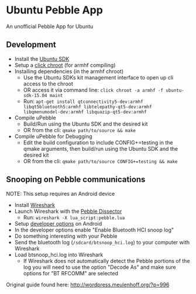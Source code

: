 # Ubuntu Pebble App

An unofficial Pebble App for Ubuntu

## Development

* Install the [Ubuntu SDK](https://developer.ubuntu.com/en/start/ubuntu-sdk/installing-the-sdk/)
* Setup a [click chroot](https://developer.ubuntu.com/en/apps/sdk/tutorials/click-targets-and-device-kits/) (for armhf compiling)
* Installing dependencies (in the armhf chroot)
    * Use the Ubuntu SDKs kit management interface to open up cli access to the chroot
    * OR access it via command line: `click chroot -a armhf -f ubuntu-sdk-15.04 maint`
    * Run: `apt-get install qtconnectivity5-dev:armhf libqt5bluetooth5:armhf libtelepathy-qt5-dev:armhf libqmenumodel-dev:armhf libquazip-qt5-dev:armhf`
* Compile uPebble
    * Build/Run using the Ubuntu SDK and the desired kit
    * OR from the cli: `qmake path/to/source && make`
* Compile uPebble for Debugging
    * Edit the build configuration to include CONFIG+=testing in the qmake arguments, then build/run using the Ubuntu SDK and the desired kit
    * OR from the cli: `qmake path/to/source CONFIG+=testing && make`

## Snooping on Pebble communications

NOTE: This setup requires an Android device

* Install [Wireshark](https://www.wireshark.org/)
* Launch Wireshark with the [Pebble Dissector](https://github.com/bhdouglass/PebbleDissector)
    * Run: `wireshark -X lua_script:pebble.lua`
* Setup [developer options](https://wiki.cyanogenmod.org/w/Doc:_developer_options) on Android
* In the developer options enable "Enable Bluetooth HCI snoop log"
* Do something interesting with your Pebble
* Send the bluetooth log (`/sdcard/btsnoop_hci.log`) to your computer with Wireshark
* Load btsnoop_hci.log into Wireshark
    * If Wireshark does not automatically detect the Pebble portions of the log you will need to use the option "Decode As" and make sure options for "BT RFCOMM" are selected

Original guide found here: <http://wordpress.meulenhoff.org/?p=996>
